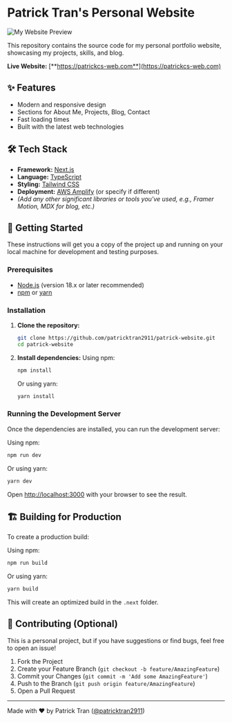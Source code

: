 # Patrick Tran's Personal Website

![My Website Preview](./public/Assets/readme/DEMO.gif)

This repository contains the source code for my personal portfolio website, showcasing my projects, skills, and blog.

**Live Website:** [**https://patrickcs-web.com**](https://patrickcs-web.com)

## ✨ Features

- Modern and responsive design
- Sections for About Me, Projects, Blog, Contact
- Fast loading times
- Built with the latest web technologies

## 🛠️ Tech Stack

- **Framework:** [Next.js](https://nextjs.org/)
- **Language:** [TypeScript](https://www.typescriptlang.org/)
- **Styling:** [Tailwind CSS](https://tailwindcss.com/)
- **Deployment:** [AWS Amplify](https://aws.amazon.com/amplify/) (or specify if different)
- _(Add any other significant libraries or tools you've used, e.g., Framer Motion, MDX for blog, etc.)_

## 🚀 Getting Started

These instructions will get you a copy of the project up and running on your local machine for development and testing purposes.

### Prerequisites

- [Node.js](https://nodejs.org/) (version 18.x or later recommended)
- [npm](https://www.npmjs.com/) or [yarn](https://yarnpkg.com/)

### Installation

1.  **Clone the repository:**

    ```bash
    git clone https://github.com/patricktran2911/patrick-website.git
    cd patrick-website
    ```

2.  **Install dependencies:**
    Using npm:
    ```bash
    npm install
    ```
    Or using yarn:
    ```bash
    yarn install
    ```

### Running the Development Server

Once the dependencies are installed, you can run the development server:

Using npm:

```bash
npm run dev
```

Or using yarn:

```bash
yarn dev
```

Open [http://localhost:3000](http://localhost:3000) with your browser to see the result.

## 🏗️ Building for Production

To create a production build:

Using npm:

```bash
npm run build
```

Or using yarn:

```bash
yarn build
```

This will create an optimized build in the `.next` folder.

## 🤝 Contributing (Optional)

This is a personal project, but if you have suggestions or find bugs, feel free to open an issue!

1.  Fork the Project
2.  Create your Feature Branch (`git checkout -b feature/AmazingFeature`)
3.  Commit your Changes (`git commit -m 'Add some AmazingFeature'`)
4.  Push to the Branch (`git push origin feature/AmazingFeature`)
5.  Open a Pull Request

---

Made with ❤️ by Patrick Tran ([@patricktran2911](https://github.com/patricktran2911))
